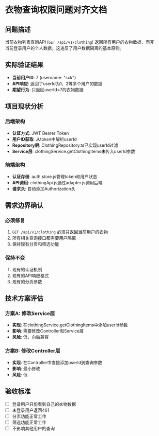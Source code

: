 # 衣物查询权限问题对齐文档

## 问题描述
当前衣物列表查询API (`GET /api/v1/clothing`) 返回所有用户的衣物数据，而非当前登录用户的个人数据。这违反了用户数据隔离的基本原则。

## 实际验证结果
- **当前用户ID**: 7 (username: "sxk")
- **API响应**: 返回了userId为1、2等多个用户的数据
- **期望行为**: 只返回userId=7的衣物数据

## 项目现状分析

### 后端架构
- **认证方式**: JWT Bearer Token
- **用户ID获取**: 从token中解析userId
- **Repository层**: ClothingRepository.ts已实现userId过滤
- **Service层**: clothingService.getClothingItems未传入userId参数

### 前端架构
- **认证存储**: auth.store.js管理token和用户状态
- **API调用**: clothingApi.js通过adapter.js调用后端
- **请求头**: 自动添加Authorization头

## 需求边界确认

### 必须修复
1. `GET /api/v1/clothing` 必须只返回当前用户的衣物
2. 所有相关查询接口都需要用户隔离
3. 保持现有分页和筛选功能

### 保持不变
1. 现有的认证机制
2. 现有的API响应格式
3. 现有的分页参数

## 技术方案评估

### 方案A: 修改Service层
- **实现**: 在clothingService.getClothingItems中添加userId参数
- **影响**: 需要修改Controller和Service层
- **风险**: 低，向后兼容

### 方案B: 修改Controller层
- **实现**: 在Controller中直接添加userId到查询参数
- **影响**: 最小修改
- **风险**: 低

## 验收标准
- [ ] 登录用户只能看到自己的衣物数据
- [ ] 未登录用户返回401
- [ ] 分页功能正常工作
- [ ] 筛选功能正常工作
- [ ] 不影响其他用户的查询